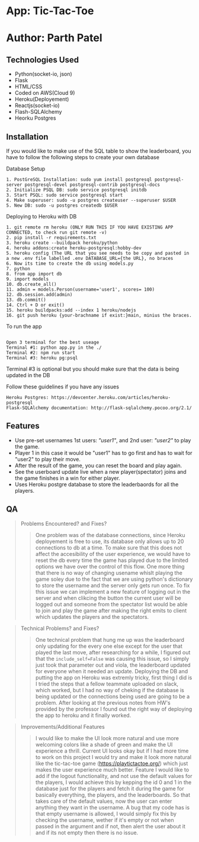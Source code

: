# App: Tic-Tac-Toe
# Author: Parth Patel 
## Technologies Used
* Python(socket-io, json)
* Flask
* HTML/CSS 
* Coded on AWS(Cloud 9)
* Heroku(Deployement)
* Reactjs(socket-io)
* Flash-SQLAlchemy
* Heorku Postgres 

## Installation

If you would like to make use of the SQL table to show the leaderboard, you have to follow the following steps to create your own database 

Database Setup

```
1. PostGreSQL Installation: sudo yum install postgresql postgresql-server postgresql-devel postgresql-contrib postgresql-docs
2. Initialize PSQL DB: sudo service postgresql initdb
3. Start PSQL: sudo service postgresql start
4. Make superuser: sudo -u postgres createuser --superuser $USER
5. New DB: sudo -u postgres createdb $USER

```

Deploying to Heroku with DB
```
1. git remote rm heroku (ONLY RUN THIS IF YOU HAVE EXISTING APP CONNECTED, to check run git remote -v)
2. pip install -r requirements.txt
3. heroku create --buildpack heroku/python
4. heroku addons:create heroku-postgresql:hobby-dev
5. heroku config (The URL that you see needs to be copy and pasted in a new .env file labelled .env DATABASE_URL={the URL}, no braces
6. Now its time to create the db using models.py
7. python
8. from app import db
9. import models
10. db.create_all()
11. admin = models.Person(username='user1', scores= 100)
12. db.session.add(admin)
13. db.commit()
14. Ctrl + D or exit()
15. heroku buildpacks:add --index 1 heroku/nodejs
16. git push heroku {your-brachname if exist:}main, minius the braces.

```

To run the app

```

Open 3 terminal for the best useage
Terminal #1: python app.py in the ./
Terminal #2: npm run start
Terminal #3: heroku pg:psql

```
Terminal #3 is optional but you should make sure that the data is being updated in the DB

Follow these guidelines if you have any issues

```
Heroku Postgres: https://devcenter.heroku.com/articles/heroku-postgresql
Flask-SQLAlchemy documentation: http://flask-sqlalchemy.pocoo.org/2.1/

```

## Features

* Use pre-set usernames 1st users: *"user1"*, and 2nd user: *"user2"* to play the game.
* Player 1 in this case it would be "user1" has to go first and has to wait for "user2" to play their move.
* After the result of the game, you can reset the board and play again.
* See the userboard update live when a new player(spectator) joins and the game finishes in a win for either player. 
* Uses Heroku postgre database to store the leaderbaords for all the players.


## QA
> Problems Encountered? and Fixes?
>> One problem was of the database connections, since Heroku deployement is free to use, its database only allows up to 20 connections to db at a time. To make sure that this does not affect the accesibility of the user experience, we would have to reset the db every time the game has played due to the limited options we have over the control of this flow. 
>> One more thing that there is no way of changing usename whislt playing the game soley due to the fact that we are using python's dictionary to store the username and the server only gets run once. To fix this issue we can implement a new feature of logging out in the server and when clikcing the button the current user will be logged out and someone from the spectator list would be able to join and play the game after making the right emits to client which updates the players and the spectators.

> Technical Problems? and Fixes?
>> One technical problem that hung me up was the leaderboard only updating for the every one else except for the user that played the last move, after researching for a while, I figured out that the `include_self=False` was causing this issue, so I simply just took that parameter out and viola, the leaderboard updated for everyone when it needed an update.
>> Deploying the DB and putting the app on Heroku was extremly tricky, first thing I did is I tried the steps that a fellow teammate uploaded on slack, which worked, but I had no way of cheking if the database is being updated or the connections being used are going to be a problem. After looking at the previous notes from HW's provided by the professor I found out the right way of deploying the app to heroku and it finally worked. 

> Improvements/Additional Features
>> I would like to make the UI look more natural and use more welcoming colors like a shade of green and make the UI experience a thrill. Current UI looks okay but if I had more time to work on this project I would try and make it look more natural like the tic-tac-toe game (https://playtictactoe.org/) which just makes the user experience much better. Feature I would like to add if the logout functionality, and not use the default values for the players, I would achieve this by kepping the id 0 and 1 in the database just for the players and fetch it during the game for basically everything, the players, and the leaderboards. So that takes care of the default values, now the user can enter anything they want in the username. A bug that my code has is that empty username is allowed, I would simply fix this by checking the username, wether if it's empty or not when passed in the argument and if not, then alert the user about it and if its not empty then there is no issue. 
